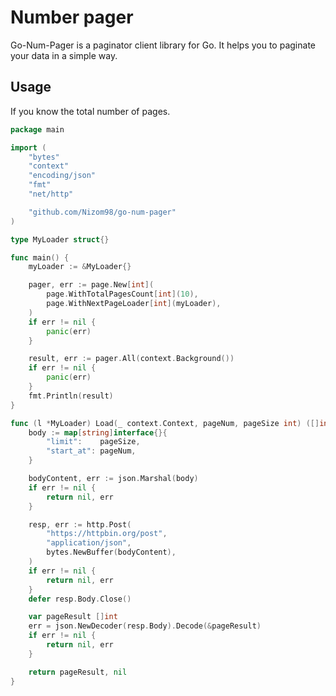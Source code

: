 # Number pager

Go-Num-Pager is a paginator client library for Go.
It helps you to paginate your data in a simple way.


## Usage

If you know the total number of pages.
```go
package main

import (
	"bytes"
	"context"
	"encoding/json"
	"fmt"
	"net/http"

	"github.com/Nizom98/go-num-pager"
)

type MyLoader struct{}

func main() {
	myLoader := &MyLoader{}

	pager, err := page.New[int](
		page.WithTotalPagesCount[int](10),
		page.WithNextPageLoader[int](myLoader),
	)
	if err != nil {
		panic(err)
	}

	result, err := pager.All(context.Background())
	if err != nil {
		panic(err)
	}
	fmt.Println(result)
}

func (l *MyLoader) Load(_ context.Context, pageNum, pageSize int) ([]int, error) {
	body := map[string]interface{}{
		"limit":    pageSize,
		"start_at": pageNum,
	}

	bodyContent, err := json.Marshal(body)
	if err != nil {
		return nil, err
	}

	resp, err := http.Post(
		"https://httpbin.org/post",
		"application/json",
		bytes.NewBuffer(bodyContent),
	)
	if err != nil {
		return nil, err
	}
	defer resp.Body.Close()

	var pageResult []int
	err = json.NewDecoder(resp.Body).Decode(&pageResult)
	if err != nil {
		return nil, err
	}

	return pageResult, nil
}
```

